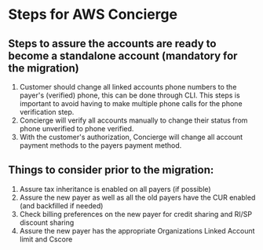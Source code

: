 # Steps for AWS Concierge

## Steps to assure the accounts are ready to become a standalone account (mandatory for the migration)
1. Customer should change all linked accounts phone numbers to the payer's (verified) phone, this can be done through CLI. This steps is important to avoid having to make multiple phone calls for the phone verification step.
1. Concierge will verify all accounts manually to change their status from phone unverified to phone verified.
1. With the customer's authorization, Concierge will change all account payment methods to the payers payment method.
## Things to consider prior to the migration:
1. Assure tax inheritance is enabled on all payers (if possible)
1. Assure the new payer as well as all the old payers have the CUR enabled (and backfilled if needed)
1. Check billing preferences on the new payer for credit sharing and RI/SP discount sharing
1. Assure the new payer has the appropriate Organizations Linked Account limit and Cscore